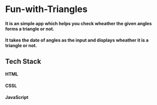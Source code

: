 # Fun-with-Triangles

<h4> It is an simple app which helps you check wheather the given angles forms a triangle or not.</h4>
<h4>It takes the date of angles as the input and displays wheather it is a triangle or not.</h4>

<h2>Tech Stack</h2>
<h4>HTML</h4>
<h4>CSSL</h4>
<h4>JavaScript</h4>
